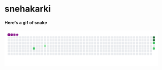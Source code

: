 # snehakarki
#### Here's a gif of snake
![Snake Gif](https://github.com/Yesum-liv/snehakarki/blob/main/output/github-contribution-grid-snake.gif)
